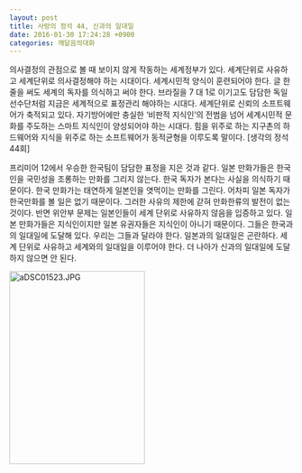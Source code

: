 ```yaml
---
layout: post
title: 사랑의 정석 44, 신과의 일대일
date: 2016-01-30 17:24:28 +0900
categories: 깨달음의대화
---
```

의사결정의 관점으로 볼 때 보이지 않게 작동하는 세계정부가 있다. 세계단위로 사유하고 세계단위로 의사결정해야 하는 시대이다. 세계시민적 양식이 훈련되어야 한다. 글 한 줄을 써도 세계의 독자를 의식하고 써야 한다. 브라질을 7 대 1로 이기고도 담담한 독일선수단처럼 지금은 세계적으로 표정관리 해야하는 시대다. 세계단위로 신뢰의 소프트웨어가 축적되고 있다. 자기방어에만 충실한 ‘비판적 지식인’의 전범을 넘어 세계시민적 문화를 주도하는 스마트 지식인이 양성되어야 하는 시대다. 힘을 위주로 하는 지구촌의 하드웨어와 지식을 위주로 하는 소프트웨어가 동적균형을 이루도록 말이다. [생각의 정석 44회] 

  


프리미어 12에서 우승한 한국팀이 담담한 표정을 지은 것과 같다. 일본 만화가들은 한국인을 국민성을 조롱하는 만화를 그리지 않는다. 한국 독자가 본다는 사실을 의식하기 때문이다. 한국 만화가는 태연하게 일본인을 엿먹이는 만화를 그린다. 어차피 일본 독자가 한국만화를 볼 일은 없기 때문이다. 그러한 사유의 제한에 갇혀 만화한류의 발전이 없는 것이다. 반면 위안부 문제는 일본인들이 세계 단위로 사유하지 않음을 입증하고 있다. 일본 만화가들은 지식인이지만 일본 유권자들은 지식인이 아니기 때문이다. 그들은 한국과의 일대일에 도달해 있다. 우리는 그들과 달라야 한다. 일본과의 일대일은 곤란하다. 세계 단위로 사유하고 세계와의 일대일을 이루어야 한다. 더 나아가 신과의 일대일에 도달하지 않으면 안 된다. 

  


  



<img src="assets/attach/images/198/356/668/aDSC01523.JPG" alt="aDSC01523.JPG" width="240" height="342" />

